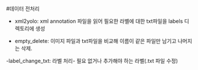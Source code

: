 #데이터 전처리


- xml2yolo: xml annotation 파일을 읽어 필요한 라벨에 대한 txt파일을 labels 디렉토리에 생성


- empty_delete: 이미지 파일과 txt파일을 비교해 이름이 같은 파일만 남기고 나머지는 삭제.


-label_change_txt: 라벨 처리- 필요 없거나 추가해야 하는 라벨(.txt 파일 수정)



